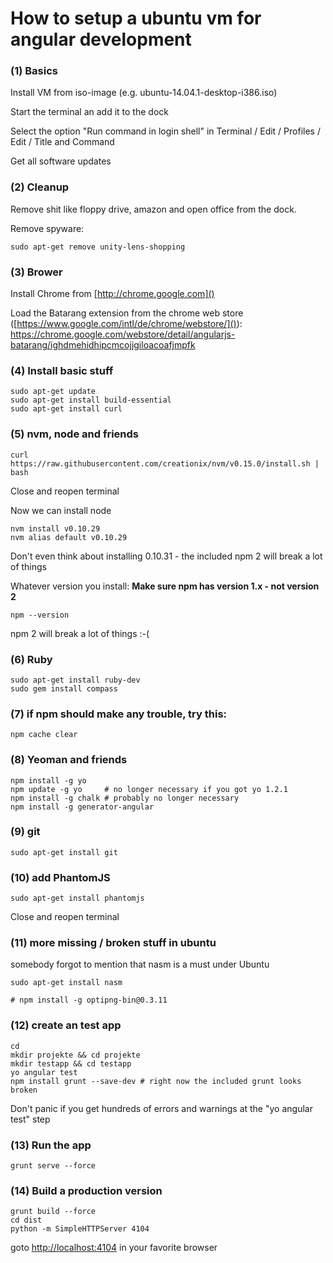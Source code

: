 # How to setup a ubuntu vm for angular development

### (1) Basics

Install VM from iso-image (e.g. ubuntu-14.04.1-desktop-i386.iso)

Start the terminal an add it to the dock

Select the option "Run command in login shell" in Terminal / Edit / Profiles / Edit / Title and Command

Get all software updates

### (2) Cleanup

Remove shit like floppy drive, amazon and open office from the dock.

Remove spyware:

	sudo apt-get remove unity-lens-shopping

### (3) Brower

Install Chrome from [http://chrome.google.com]()

Load the Batarang extension from the chrome web store ([https://www.google.com/intl/de/chrome/webstore/]()): [https://chrome.google.com/webstore/detail/angularjs-batarang/ighdmehidhipcmcojjgiloacoafjmpfk
]()	

### (4) Install basic stuff

	sudo apt-get update
    sudo apt-get install build-essential
	sudo apt-get install curl

### (5) nvm, node and friends

	curl https://raw.githubusercontent.com/creationix/nvm/v0.15.0/install.sh | bash
	
Close and reopen terminal

Now we can install node

	nvm install v0.10.29
	nvm alias default v0.10.29

Don't even think about installing 0.10.31 - the included npm 2 will break a lot of things

Whatever version you install: **Make sure npm has version 1.x - not version 2**

	npm --version

npm 2 will break a lot of things :-(

### (6) Ruby

	sudo apt-get install ruby-dev
	sudo gem install compass

### (7) if npm should make any trouble, try this:

	npm cache clear

### (8) Yeoman and friends

	npm install -g yo
	npm update -g yo     # no longer necessary if you got yo 1.2.1
	npm install -g chalk # probably no longer necessary
	npm install -g generator-angular

### (9) git

	sudo apt-get install git

### (10) add PhantomJS

	sudo apt-get install phantomjs

Close and reopen terminal

### (11) more missing / broken stuff in ubuntu 

somebody forgot to mention that nasm is a must under Ubuntu

	sudo apt-get install nasm

	# npm install -g optipng-bin@0.3.11

### (12) create an test app

	cd
	mkdir projekte && cd projekte
	mkdir testapp && cd testapp
	yo angular test
	npm install grunt --save-dev # right now the included grunt looks broken

Don't panic if you get hundreds of errors and warnings at the "yo angular test" step

### (13) Run the app

	grunt serve --force

### (14) Build a production version 

	grunt build --force
	cd dist
	python -m SimpleHTTPServer 4104

goto [http://localhost:4104]() in your favorite browser
